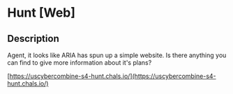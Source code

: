 # Hunt [Web]

## Description

Agent, it looks like ARIA has spun up a simple website. Is there anything you can find to give more information about it's plans?

[https://uscybercombine-s4-hunt.chals.io/](https://uscybercombine-s4-hunt.chals.io/)

